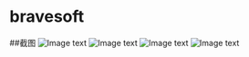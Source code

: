 bravesoft
=========
##截图
![Image text](http://github.com/heqingbao/bravesoft/raw/master/Screenshots/1.png)
![Image text](http://github.com/heqingbao/bravesoft/raw/master/Screenshots/2.png)
![Image text](http://github.com/heqingbao/bravesoft/raw/master/Screenshots/3.png)
![Image text](http://github.com/heqingbao/bravesoft/raw/master/Screenshots/4.png)
